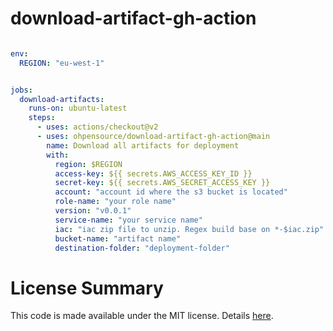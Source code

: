 # download-artifact-gh-action

```yaml

env:
  REGION: "eu-west-1"


jobs:
  download-artifacts:
    runs-on: ubuntu-latest
    steps:
      - uses: actions/checkout@v2
      - uses: ohpensource/download-artifact-gh-action@main
        name: Download all artifacts for deployment
        with:
          region: $REGION
          access-key: ${{ secrets.AWS_ACCESS_KEY_ID }}
          secret-key: ${{ secrets.AWS_SECRET_ACCESS_KEY }}
          account: "account id where the s3 bucket is located"
          role-name: "your role name"
          version: "v0.0.1"
          service-name: "your service name"
          iac: "iac zip file to unzip. Regex build base on *-$iac.zip"
          bucket-name: "artifact name"
          destination-folder: "deployment-folder"
```

# License Summary

This code is made available under the MIT license. Details [here](LICENSE).
